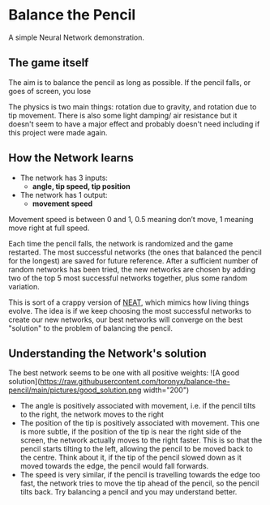# Balance the Pencil

A simple Neural Network demonstration.

## The game itself

The aim is to balance the pencil as long as possible. If the pencil falls, or goes of screen, you lose

The physics is two main things: rotation due to gravity, and rotation due to tip movement. There is also some light damping/ air resistance but it doesn't seem to have a major effect and probably doesn't need including if this project were made again.

## How the Network learns

-   The network has 3 inputs: 
	- **angle, tip speed, tip position**
-   The network has 1 output:
	- **movement speed**

Movement speed is between 0 and 1, 0.5 meaning don’t move, 1 meaning move right at full speed.

Each time the pencil falls, the network is randomized and the game restarted. The most successful networks (the ones that balanced the pencil for the longest) are saved for future reference. After a sufficient number of random networks has been tried, the new networks are chosen by adding two of the top 5 most successful networks together, plus some random variation.

This is sort of a crappy version of [NEAT](https://en.wikipedia.org/wiki/Neuroevolution_of_augmenting_topologies), which mimics how living things evolve. The idea is if we keep choosing the most successful networks to create our new networks, our best networks will converge on the best "solution" to the problem of balancing the pencil.

## Understanding the Network's solution

The best network seems to be one with all positive weights: ![A good solution](https://raw.githubusercontent.com/toronyx/balance-the-pencil/main/pictures/good_solution.png width="200")
-   The angle is positively associated with movement, i.e. if the pencil tilts to the right, the network moves to the right
-   The position of the tip is positively associated with movement. This one is more subtle, if the position of the tip is near the right side of the screen, the network actually moves to the right faster. This is so that the pencil starts tilting to the left, allowing the pencil to be moved back to the centre. Think about it, if the tip of the pencil slowed down as it moved towards the edge, the pencil would fall forwards.
-   The speed is very similar, if the pencil is travelling towards the edge too fast, the network tries to move the tip ahead of the pencil, so the pencil tilts back. Try balancing a pencil and you may understand better.

